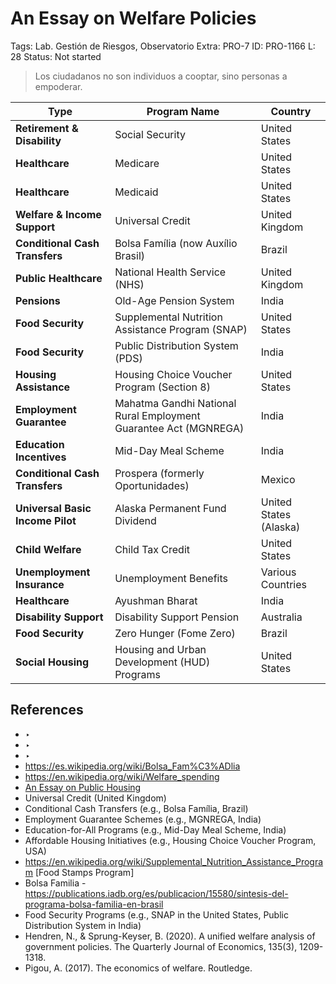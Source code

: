 # An Essay on Welfare Policies

Tags: Lab. Gestión de Riesgos, Observatorio
Extra: PRO-7
ID: PRO-1166
L: 28
Status: Not started

> Los ciudadanos no son individuos a cooptar, sino personas a empoderar.
> 

| **Type** | **Program Name** | **Country** |
| --- | --- | --- |
| **Retirement & Disability** | Social Security | United States |
| **Healthcare** | Medicare | United States |
| **Healthcare** | Medicaid | United States |
| **Welfare & Income Support** | Universal Credit | United Kingdom |
| **Conditional Cash Transfers** | Bolsa Família (now Auxílio Brasil) | Brazil |
| **Public Healthcare** | National Health Service (NHS) | United Kingdom |
| **Pensions** | Old-Age Pension System | India |
| **Food Security** | Supplemental Nutrition Assistance Program (SNAP) | United States |
| **Food Security** | Public Distribution System (PDS) | India |
| **Housing Assistance** | Housing Choice Voucher Program (Section 8) | United States |
| **Employment Guarantee** | Mahatma Gandhi National Rural Employment Guarantee Act (MGNREGA) | India |
| **Education Incentives** | Mid-Day Meal Scheme | India |
| **Conditional Cash Transfers** | Prospera (formerly Oportunidades) | Mexico |
| **Universal Basic Income Pilot** | Alaska Permanent Fund Dividend | United States (Alaska) |
| **Child Welfare** | Child Tax Credit | United States |
| **Unemployment Insurance** | Unemployment Benefits | Various Countries |
| **Healthcare** | Ayushman Bharat | India |
| **Disability Support** | Disability Support Pension | Australia |
| **Food Security** | Zero Hunger (Fome Zero) | Brazil |
| **Social Housing** | Housing and Urban Development (HUD) Programs | United States |

## References

- ‣
- ‣
- ‣
- https://es.wikipedia.org/wiki/Bolsa_Fam%C3%ADlia
- https://en.wikipedia.org/wiki/Welfare_spending
- [An Essay on Public Housing](An%20Essay%20on%20Public%20Housing%20157956e8f40e804a85c0c0d53dedc1ed.md)
- Universal Credit (United Kingdom)
- Conditional Cash Transfers (e.g., Bolsa Família, Brazil)
- Employment Guarantee Schemes (e.g., MGNREGA, India)
- Education-for-All Programs (e.g., Mid-Day Meal Scheme, India)
- Affordable Housing Initiatives (e.g., Housing Choice Voucher Program, USA)
- https://en.wikipedia.org/wiki/Supplemental_Nutrition_Assistance_Program [Food Stamps Program]
- Bolsa Familia - https://publications.iadb.org/es/publicacion/15580/sintesis-del-programa-bolsa-familia-en-brasil
- Food Security Programs (e.g., SNAP in the United States, Public Distribution System in India)
- Hendren, N., & Sprung-Keyser, B. (2020). A unified welfare analysis of government policies. The Quarterly Journal of Economics, 135(3), 1209-1318.
- Pigou, A. (2017). The economics of welfare. Routledge.